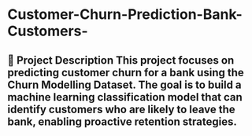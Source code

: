 # Customer-Churn-Prediction-Bank-Customers-
 ## 📖 Project Description This project focuses on predicting customer churn for a bank using the Churn Modelling Dataset.   The goal is to build a machine learning classification model that can identify customers who are likely to leave the bank, enabling proactive retention strategies. 
